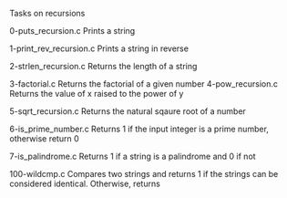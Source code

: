 Tasks on recursions

0-puts_recursion.c
Prints a string

1-print_rev_recursion.c
Prints a string in reverse

2-strlen_recursion.c
Returns the length of a string

3-factorial.c Returns the factorial of a given number
4-pow_recursion.c
Returns the value of x raised to the power of y

5-sqrt_recursion.c
Returns the natural sqaure root of a number

6-is_prime_number.c
Returns 1 if the input integer is a prime number, otherwise return 0

7-is_palindrome.c
Returns 1 if a string is a palindrome and 0 if not

100-wildcmp.c Compares
two strings and returns 1 if the strings can be considered identical. Otherwise, returns
